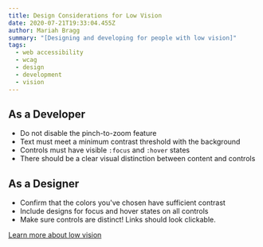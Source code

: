 ```yaml
---
title: Design Considerations for Low Vision
date: 2020-07-21T19:33:04.455Z
author: Mariah Bragg
summary: "[Designing and developing for people with low vision]"
tags:
  - web accessibility
  - wcag
  - design
  - development
  - vision
---
```


## As a Developer

- Do not disable the pinch-to-zoom feature
- Text must meet a minimum contrast threshold with the background
- Controls must have visible `:focus` and `:hover` states
- There should be a clear visual distinction between content and controls

## As a Designer

- Confirm that the colors you've chosen have sufficient contrast
- Include designs for focus and hover states on all controls
- Make sure controls are distinct! Links should look clickable.

[Learn more about low vision](/posts/what-is-low-vision/)
